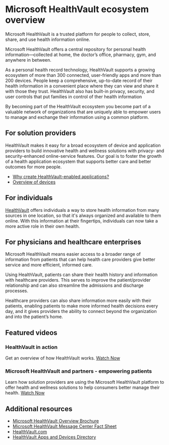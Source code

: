 Microsoft HealthVault ecosystem overview
========================================

Microsoft HealthVault is a trusted platform for people to collect, store, share, and use health information online.

Microsoft HealthVault offers a central repository for personal health information—collected at home, the doctor’s office, pharmacy, gym, and anywhere in between.

As a personal health record technology, HealthVault supports a growing ecosystem of more than 300 connected, user-friendly apps and more than 200 devices. People keep a comprehensive, up-to-date record of their health information in a convenient place where they can view and share it with those they trust. HealthVault also has built-in privacy, security, and user controls that put families in control of ther health information

By becoming part of the HealthVault ecosystem you become part of a valuable network of organizations that are uniquely able to empower users to manage and exchange their information using a common platform.

For solution providers
----------------------

HealthVault makes it easy for a broad ecosystem of device and application providers to build innovative health and wellness solutions with privacy- and security-enhanced online-service features. Our goal is to foster the growth of a health application ecosystem that supports better care and better outcomes for more people.

-   [Why create HealthVault-enabled applications?](/healthvault/introduction/why-healthvault)
-   [Overview of devices](/healthvault/concepts/device-driver-kit/device-overview)

For individuals
---------------

[HealthVault](http://www.healthvault.com/) offers individuals a way to store health information from many sources in one location, so that it's always organized and available to them online. With this information at their fingertips, individuals can now take a more active role in their own health.

For physicians and healthcare enterprises
-----------------------------------------

Microsoft HealthVault means easier access to a broader range of information from patients that can help health care providers give better service and more efficient, informed care.

Using HealthVault, patients can share their health history and information with healthcare providers. This serves to improve the patient/provider relationship and can also streamline the admissions and discharge processes.

Healthcare providers can also share information more easily with their patients, enabling patients to make more informed health decisions every day, and it gives providers the ability to connect beyond the organization and into the patient’s home.

Featured videos
---------------

### HealthVault in action

Get an overview of how HealthVault works. [Watch Now](https://www.youtube.com/watch?v=ri123bhhMtg)

### Microsoft HealthVault and partners - empowering patients

Learn how solution providers are using the Microsoft HealthVault platform to offer health and wellness solutions to help consumers better manage their health. [Watch Now](https://www.youtube.com/watch?v=uDJwHsvFAPM)

Additional resources
--------------------
-   [Microsoft HealthVault Overview Brochure](http://download.microsoft.com/download/5/3/F/53F61716-24A3-4EA4-936E-38F865D546DE/HealthVaultFactSheet.pdf)
-   [Microsoft HealthVault Message Center Fact Sheet](https://messagecenter.healthvault.com/MessageCenterBrochure.pdf)
-   [HealthVault.com](http://www.healthvault.com/)
-   [HealthVault Apps and Devices Directory](https://account.healthvault.com/us/en-US/Directory)

